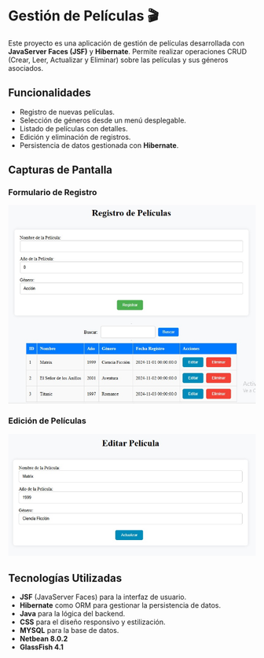 # Gestión de Películas 🎬

Este proyecto es una aplicación de gestión de películas desarrollada con **JavaServer Faces (JSF)** y **Hibernate**. Permite realizar operaciones CRUD (Crear, Leer, Actualizar y Eliminar) sobre las películas y sus géneros asociados.

## Funcionalidades
- Registro de nuevas películas.
- Selección de géneros desde un menú desplegable.
- Listado de películas con detalles.
- Edición y eliminación de registros.
- Persistencia de datos gestionada con **Hibernate**.

## Capturas de Pantalla
### Formulario de Registro
![Formulario de Registro](web/images/registro.jpg)

### Edición de Películas
![Edición de Películas](web/images/editar.jpg)

## Tecnologías Utilizadas
- **JSF** (JavaServer Faces) para la interfaz de usuario.
- **Hibernate** como ORM para gestionar la persistencia de datos.
- **Java** para la lógica del backend.
- **CSS** para el diseño responsivo y estilización.
- **MYSQL** para la base de datos.
- **Netbean 8.0.2**
- **GlassFish 4.1**

